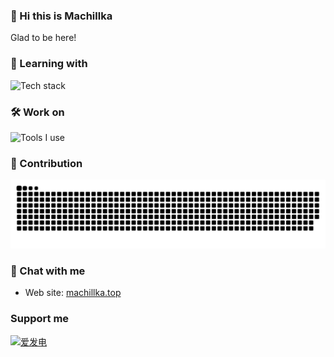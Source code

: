 <!--### Hi there 👋


**Machillka/Machillka** is a ✨ _special_ ✨ repository because its `README.md` (this file) appears on your GitHub profile.

Here are some ideas to get you started:

- 🔭 I’m currently working on ...
- 🌱 I’m currently learning ...
- 👯 I’m looking to collaborate on ...
- 🤔 I’m looking for help with ...
- 💬 Ask me about ...
- 📫 How to reach me: ...
- 😄 Pronouns: ...
- ⚡ Fun fact: ...
-->

### 👋 Hi this is Machillka

Glad to be here!

### 🌱 Learning with

![Tech stack](https://skillicons.dev/icons?i=python,tensorflow,cs,unity,)

### 🛠 Work on

![Tools I use](https://skillicons.dev/icons?i=vscode,visualstudio,github,)

### 🚀 Contribution
<picture>
  <source media="(prefers-color-scheme: dark)" srcset="./assets/contribution-snake-dark.svg" />
  <source media="(prefers-color-scheme: light)" srcset="./assets/contribution-snake.svg" />
  <img alt="github-snake" src="./assets/contribution-snake.svg" />
</picture>

### 💬 Chat with me
- Web site: <a href="https://machillka.top">machillka.top</a>

### Support me
[![爱发电](https://img.shields.io/badge/爱发电-30363D?style=for-the-badge&logo=GitHub-Sponsors&logoColor=#EA4AAA)](https://afdian.net/@machillka)

